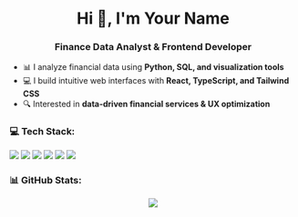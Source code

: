 <h1 align="center">Hi 👋, I'm Your Name</h1>
<h3 align="center">Finance Data Analyst & Frontend Developer</h3>

- 📊 I analyze financial data using **Python, SQL, and visualization tools**
- 💻 I build intuitive web interfaces with **React, TypeScript, and Tailwind CSS**
- 🔍 Interested in **data-driven financial services & UX optimization**

<h3 align="left">💻 Tech Stack:</h3>
<p align="left">
  <img src="https://img.shields.io/badge/Python-3776AB?style=flat-square&logo=python&logoColor=white" />
  <img src="https://img.shields.io/badge/SQL-4479A1?style=flat-square&logo=postgresql&logoColor=white" />
  <img src="https://img.shields.io/badge/Pandas-150458?style=flat-square&logo=pandas&logoColor=white" />
  <img src="https://img.shields.io/badge/React-61DAFB?style=flat-square&logo=react&logoColor=black" />
  <img src="https://img.shields.io/badge/TypeScript-3178C6?style=flat-square&logo=typescript&logoColor=white" />
  <img src="https://img.shields.io/badge/TailwindCSS-06B6D4?style=flat-square&logo=tailwindcss&logoColor=white" />
</p>

<h3 align="left">📊 GitHub Stats:</h3>
<p align="center">
  <img src="https://github-readme-stats.vercel.app/api?username=your-github-username&show_icons=true&theme=radical" />
</p>
